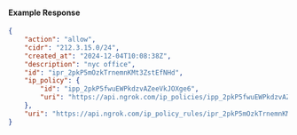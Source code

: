<!-- Code generated for API Clients. DO NOT EDIT. -->

#### Example Response

```json
{
	"action": "allow",
	"cidr": "212.3.15.0/24",
	"created_at": "2024-12-04T10:08:38Z",
	"description": "nyc office",
	"id": "ipr_2pkP5mOzkTrnemnKMt3ZstEfNHd",
	"ip_policy": {
		"id": "ipp_2pkP5fwuEWPkdzvAZeeVkJOXge6",
		"uri": "https://api.ngrok.com/ip_policies/ipp_2pkP5fwuEWPkdzvAZeeVkJOXge6"
	},
	"uri": "https://api.ngrok.com/ip_policy_rules/ipr_2pkP5mOzkTrnemnKMt3ZstEfNHd"
}
```
